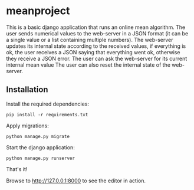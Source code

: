 # meanproject


This is a basic django application that runs an online mean algorithm.
The user sends numerical values to the web-server in a JSON format (it can be a single value or a list containing multiple numbers). The web-server updates its internal state according to the received values, if everything is ok, the user receives a JSON saying that everything went ok, otherwise they receive a JSON error.
The user can ask the web-server for its current internal mean value
The user can also reset the internal state of the web-server.

## Installation

Install the required dependencies:

    pip install -r requirements.txt

Apply migrations:

    python manage.py migrate

Start the django application:

    python manage.py runserver


That's it!

Browse to http://127.0.0.1:8000 to see the editor in action.
